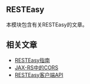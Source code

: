 ## RESTEasy

本模块包含有关RESTEasy的文章。

## 相关文章

+ [RESTEasy指南](docs/RESTEasy指南.md) 
+ [JAX-RS中的CORS](docs/JAX-RS中的CORS.md)
+ [RESTEasy客户端API](docs/RESTEasy客户端API.md)